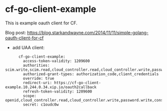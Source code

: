 # cf-go-client-example

This is example oauth client for CF.

Blog post: https://blog.starkandwayne.com/2014/11/11/simple-golang-oauth-client-for-cf

* add UAA client:
```
      cf-go-client-example:
        access-token-validity: 1209600
        authorities: scim.write,scim.read,cloud_controller.read,cloud_controller.write,password.write,uaa.admin,uaa.resource,cloud_controller.admin,billing.admin
        authorized-grant-types: authorization_code,client_credentials
        override: true
        redirect-uri: https://cf-go-client-example.10.244.0.34.xip.io/oauth2callback
        refresh-token-validity: 1209600
        scope: openid,cloud_controller.read,cloud_controller.write,password.write,console.admin,console.support
        secret: c1oudc0w
```
